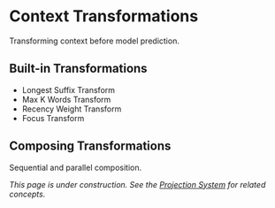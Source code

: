 # Context Transformations

Transforming context before model prediction.

## Built-in Transformations

- Longest Suffix Transform
- Max K Words Transform
- Recency Weight Transform
- Focus Transform

## Composing Transformations

Sequential and parallel composition.

_This page is under construction. See the [Projection System](../projection-system/index.md) for related concepts._
